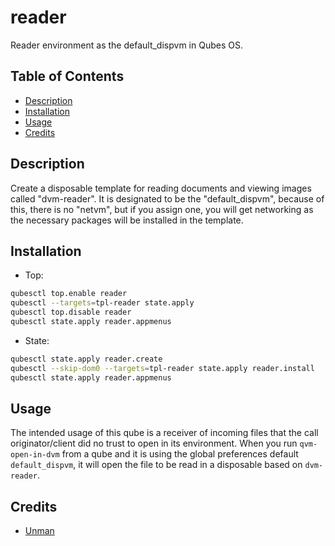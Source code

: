 # reader

Reader environment as the default_dispvm in Qubes OS.

## Table of Contents

* [Description](#description)
* [Installation](#installation)
* [Usage](#usage)
* [Credits](#credits)

## Description

Create a disposable template for reading documents and viewing images called
"dvm-reader". It is designated to be the "default_dispvm", because of this,
there is no "netvm", but if you assign one, you will get networking as the
necessary packages will be installed in the template.

## Installation

- Top:
```sh
qubesctl top.enable reader
qubesctl --targets=tpl-reader state.apply
qubesctl top.disable reader
qubesctl state.apply reader.appmenus
```

- State:
<!-- pkg:begin:post-install -->
```sh
qubesctl state.apply reader.create
qubesctl --skip-dom0 --targets=tpl-reader state.apply reader.install
qubesctl state.apply reader.appmenus
```
<!-- pkg:end:post-install -->

## Usage

The intended usage of this qube is a receiver of incoming files that the call
originator/client did no trust to open in its environment. When you run
`qvm-open-in-dvm` from a qube and it is using the global preferences default
`default_dispvm`, it will open the file to be read in a disposable based on
`dvm-reader`.

## Credits

- [Unman](https://github.com/unman/shaker/tree/main/reader)
